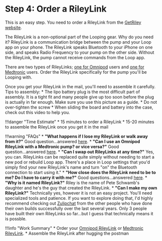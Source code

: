 # Step 4: Order a RileyLink

This is an easy step. You need to order a RileyLink from the [GetRiley website](https://getrileylink.org). 

The RileyLink is a non-optional part of the Looping gear. Why do you need it? RileyLink is a communication bridge between the pump and your Loop app on your phone. The RileyLink speaks Bluetooth to your iPhone on one side, and speaks Radio Frequency to your pump on the other side.  Without the RileyLink, the pump cannot receive commands from the Loop app.

There are two types of RileyLinks; [one for Omnipod](https://getrileylink.org/product/rileylink433) users and [one for Medtronic](https://getrileylink.org/product/rileylink916) users. Order the RileyLink specifically for the pump you'll be Looping with. 

Once you get your RileyLink in the mail, you'll need to assemble it carefully. Tips to assembly:
    * The lipo battery plug is the most difficult part of assembly. It is a tight fit and many people give up too soon before the plug is actually in far enough. Make sure you use this picture as a guide.
    * Do not over-tighten the screw
    * When sliding the board and battery into the case, check out this video to help you.

!!!danger "Time Estimate"
    * 15 minutes to order a RileyLink
    * 15-20 minutes to assemble the RileyLink once you get it in the mail

!!!warning "FAQs"
    * **"What happens if I lose my RileyLink or walk away from it?"** Good question...answered [here](https://loopkit.github.io/loopdocs/faqs/rileylink-faqs/#what-happens-if-i-walk-away-from-my-rileylink).
    * **"Can I use an Omnipod RileyLink with a Medtronic pump? or vice versa?"** Good question...answered [here](https://loopkit.github.io/loopdocs/faqs/rileylink-faqs/#what-will-happen-if-you-use-a-916mhz-antenna-rileylink-with-an-omnipod-or-vice-versa).
    * **"Can I swap out RileyLinks at any time?"** Yes, you can. RileyLinks can be replaced quite simply without needing to start a new pod or rebuild Loop app. There's a place in Loop settings that you'd simply find your new RileyLink's name and turn "on" the Bluetooth connection to start using it."
    * **"How close does the RileyLink need to be to me? Do I have to carry it with me?"** Good questions...answered [here](https://loopkit.github.io/loopdocs/faqs/rileylink-faqs/#do-i-have-to-carry-the-rileylink-everywhere).
    * **"Why is it named RileyLink?"** Riley is the name of Pete Schwamb's daughter and he's the guy that created the RileyLink.
    * **"Can I make my own RileyLink?"** Technically yes, however it is not an easy project. You'll need specialized tools and patience. If you want to explore doing that, I'd highly recommend checking out [Zulipchat](https://loop.zulipchat.com/#narrow/stream/148542-RileyLink) from the other people who have done their own builds successfully over the last several years. Only 3 people have built their own RileyLinks so far...but I guess that technically means it is possble.

!!!info "Work Summary"
    * Order your [Omnipod RileyLink](https://getrileylink.org/product/rileylink433) or [Medtronic RileyLink](https://getrileylink.org/product/rileylink916).
    * Assemble the RileyLink after hugging the postman

